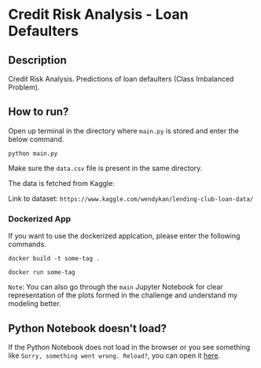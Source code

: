 # Credit Risk Analysis - Loan Defaulters

## Description

Credit Risk Analysis. Predictions of loan defaulters (Class Imbalanced Problem).

## How to run?

Open up terminal in the directory where `main.py` is stored and enter the below command. 

```
python main.py
```

Make sure the `data.csv` file is present in the same directory.

The data is fetched from Kaggle:

Link to dataset: `https://www.kaggle.com/wendykan/lending-club-loan-data/`

### Dockerized App

If you want to use the dockerized applcation, please enter the following commands.

```docker build -t some-tag .```

```docker run some-tag```

`Note`: You can also go through the `main` Jupyter Notebook for clear representation of the plots formed in the challenge and understand my modeling better.


## Python Notebook doesn't load?

If the Python Notebook does not load in the browser or you see something like `Sorry, something went wrong. Reload?`, you can open it <a href="https://nbviewer.jupyter.org/github/VETURISRIRAM/CREDIT_RISK_ANALYSIS/blob/master/main.ipynb">here<a>.


